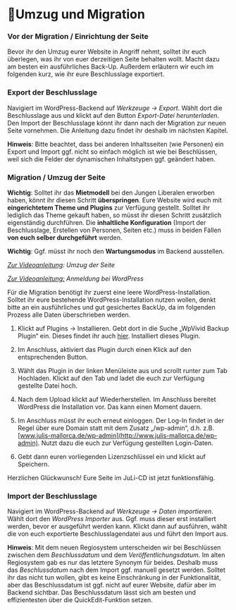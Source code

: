 ﻿---
order: 900
---
# 🚚Umzug und Migration

### Vor der Migration / Einrichtung der Seite

Bevor ihr den Umzug eurer Website in Angriff nehmt, solltet ihr euch überlegen, was ihr von euer derzeitigen Seite behalten wollt. Macht dazu am besten ein ausführliches Back-Up. Außerdem erläutern wir euch im folgenden kurz, wie ihr eure Beschlusslage exportiert.

### Export der Beschlusslage

Navigiert im WordPress-Backend auf _Werkzeuge -> Export_. Wählt dort die Beschlusslage aus und klickt auf den Button _Export-Datei herunterladen_. Den Import der Beschlusslage könnt ihr dann nach der Migration zur neuen Seite vornehmen. Die Anleitung dazu findet ihr deshalb im nächsten Kapitel.

**Hinweis**: Bitte beachtet, dass bei anderen Inhaltsseiten (wie Personen) ein Export und Import ggf. nicht so einfach möglich ist wie bei Beschlüssen, weil sich die Felder der dynamischen Inhaltstypen ggf. geändert haben.

### Migration / Umzug der Seite

**Wichtig**: Solltet ihr das **Mietmodell** bei den Jungen Liberalen erworben haben, könnt ihr diesen Schritt **überspringen**. Eure Website wird euch mit **eingerichtetem Theme und Plugins** zur Verfügung gestellt. Solltet ihr lediglich das Theme gekauft haben, so müsst ihr diesen Schritt zusätzlich eigenständig durchführen. Die **inhaltliche Konfiguration** (Import der Beschlusslage, Erstellen von Personen, Seiten etc.) muss in beiden Fällen **von euch selber durchgeführt** werden.

**Wichtig**: Ggf. müsst ihr noch den **Wartungsmodus** im Backend ausstellen.

[_Zur Videoanleitung_](https://mediathek.julis.de/videos/migration-des-regiosystems-auf-wordpress/)_: Umzug der Seite_

[_Zur Videoanleitung:_](https://mediathek.julis.de/videos/anmeldung-login/) _Anmeldung bei WordPress_

Für die Migration benötigt ihr zuerst eine leere WordPress-Installation. Solltet ihr eure bestehende WordPress-Installation nutzen wollen, denkt bitte an ein ausführliches und gut gesichertes BackUp, da im folgenden Prozess alle Daten überschrieben werden.

1. Klickt auf Plugins -> Installieren. Gebt dort in die Suche „WpVivid Backup Plugin“ ein. Dieses findet ihr auch [hier](https://wordpress.org/plugins/wpvivid-backuprestore/). Installiert dieses Plugin.

2. Im Anschluss, aktiviert das Plugin durch einen Klick auf den entsprechenden Button.

3. Wählt das Plugin in der linken Menüleiste aus und scrollt runter zum Tab Hochladen. Klickt auf den Tab und ladet die euch zur Verfügung gestellte Datei hoch.

4. Nach dem Upload klickt auf Wiederherstellen. Im Anschluss bereitet WordPress die Installation vor. Das kann einen Moment dauern.

5. Im Anschluss müsst ihr euch erneut einloggen. Der Log-In findet in der Regel über eure Domain statt mit dem Zusatz „/wp-admin“, d.h. z.B. [www.julis-mallorca.de/wp-admin](http://www.julis-mallorca.de/wp-admin). Nutzt dazu die euch zur Verfügung gestellten Login-Daten.

6. Gebt dann euren vorliegenden Lizenzschlüssel ein und klickt auf Speichern.

Herzlichen Glückwunsch! Eure Seite im JuLi-CD ist jetzt funktionsfähig.

### Import der Beschlusslage

Navigiert im WordPress-Backend auf _Werkzeuge -> Daten importieren_. Wählt dort den _WordPress Importer_ aus. Ggf. muss dieser erst installiert werden, bevor er ausgeführt werden kann. Klickt dann auf ausführen, wählt die von euch exportierte Beschlusslagendatei aus und führt den Import aus.

**Hinweis**: Mit dem neuen Regiosystem unterscheiden wir bei Beschlüssen zwischen dem _Beschlussdatum_ und dem _Veröffentlichungsdatum_. Im alten Regiosystem gab es nur das letztere Synonym für beides. Deshalb muss das _Beschlussdatum_ nach dem Import ggf. manuell gesetzt werden. Solltet ihr das nicht tun wollen, gibt es keine Einschränkung in der Funktionalität, aber das Beschlussdatum ist ggf. nicht auf eurer Website, dafür aber im Backend sichtbar. Das Beschlussdatum lässt sich am besten und effizientesten über die QuickEdit-Funktion setzen.
